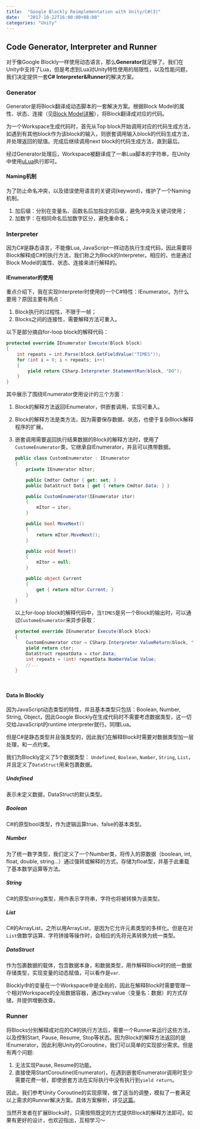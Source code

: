 ```yaml
---
title:  "Google Blockly Reimplementation with Unity/C#(3)"
date:   "2017-10-22T16:00:00+08:00"
categories: "Unity"
---
```


## Code Generator, Interpreter and Runner

对于像Google Blockly一样使用动态语言，那么**Generator**就足够了。我们在Unity中支持了Lua，但是考虑到Lua对Unity特性使用的局限性，以及性能问题，我们决定提供一套**C# Interpreter&Runner**的解决方案。

### Generator

Generator是将Block翻译成动态脚本的一套解决方案。根据Block Model的属性、状态、连接（见[Block Model详解]({%POST_URL%}/2017-10-14-blockly-two)），将Block翻译成对应的代码。

为一个Workspace生成代码时，首先从Top block开始调用对应的代码生成方法，如遇到有其他block作为该block的输入，则嵌套调用输入block的代码生成方法，并处理返回的赋值。完成后继续调用next block的代码生成方法，直到最后。

经过Generator处理后，Workspace被翻译成了一串Lua脚本的字符串，在Unity中使用[uLua](https://github.com/topameng/tolua)执行即可。

#### Naming机制

为了防止命名冲突，以及错误使用语言的关键词(keyword)，维护了一个Naming机制。

1. 加后缀：分别在变量名、函数名后加指定的后缀，避免冲突及关键词使用；
2. 加数字：在相同命名后加数字区分，避免重命名；



### Interpreter

因为C#是静态语言，不能像Lua, JavaScript一样动态执行生成代码，因此需要将Block解释成C#的执行方法，我们称之为Block的Interpreter。相应的，也是通过Block Model的属性、状态、连接来进行解释的。

#### IEnumerator的使用

重点介绍下，我在实现Interpreter时使用的一个C#特性：IEnumerator。为什么要用？原因主要有两点：

1. Block执行的过程性，不限于一帧；
2. Blocks之间的连接性，需要解释方法可重入。


以下是部分摘自for-loop block的解释代码：

```c#
protected override IEnumerator Execute(Block block)
{
    int repeats = int.Parse(block.GetFieldValue("TIMES"));
    for (int i = 0; i < repeats; i++)
    {
        yield return CSharp.Interpreter.StatementRun(block, "DO");
    }
}
```

其中展示了围绕IEnumerator使用设计的三个方面：

1. Block的解释方法返回IEnumerator，供嵌套调用，实现可重入。

2. Block的解释方法是类方法，因为需要保存数据、状态，也便于复杂Block解释程序的扩展。

3. 嵌套调用需要返回执行结果数据的Block的解释方法时，使用了`CustomeEnumerator`类，它继承自IEnumerator，并且可以携带数据。

   ```c#
   public class CustomEnumerator : IEnumerator
   {
       private IEnumerator mItor;

       public Cmdtor Cmdtor { get; set; }
       public DataStruct Data { get { return Cmdtor.Data; } }

       public CustomEnumerator(IEnumerator itor)
       {
           mItor = itor;
       }

       public bool MoveNext()
       {
           return mItor.MoveNext();
       }

       public void Reset()
       {
           mItor = null;
       }

       public object Current
       {
           get { return mItor.Current; }
       }
   }
   ```

   以上for-loop block的解释代码中，当`TIMES`是另一个Block的输出时，可以通过`CustomeEnumerator`来异步获取：

   ```c#
   protected override IEnumerator Execute(Block block)
   {
       CustomEnumerator ctor = CSharp.Interpreter.ValueReturn(block, "TIMES", new DataStruct(0));
       yield return ctor;
       DataStruct repeatData = ctor.Data;
       int repeats = (int) repeatData.NumberValue.Value;
       //...
   }
   ```

   ​

#### Data In Blockly

因为JavaScript动态类型的特性，并且基本类型只包括：Boolean, Number, String, Object，因此Google Blockly在生成代码时不需要考虑数据类型，这一切交给JavaScript的runtime interpreter就行。同理Lua。

但是C#是静态类型并且强类型的，因此我们在解释Block时需要对数据类型加一层处理，和一点约束。

我们为Blockly定义了5个数据类型： `Undefined`,  `Boolean`, `Number`, `String`, `List`，并且定义了`DataStruct`用来包裹数据。

##### Undefined

表示未定义数据，DataStruct的默认类型。

##### Boolean

C#的原型bool类型，作为逻辑运算true、false的基本类型。

##### Number

为了统一数字类型，我们定义了一个Number类，将传入的原数据（boolean, int, float, double, string…）通过强转或解释的方式，存储为float型，并基于此重载了基本数学运算等方法。

##### String

C#的原型string类型，用作表示字符串，字符也将被转换为该类型。

##### List

C#的ArrayList，之所以用ArrayList，是因为它允许元素类型的多样化。但是在对`List`做数学运算、字符拼接等操作时，会相应的先将元素转换为统一类型。

##### DataStruct

作为包裹数据的载体，包含数据本身，和数据类型，用作解释Block时的统一数据存储类型，实现变量的动态赋值，可以看作是`var`.

Blockly中的变量在一个Workspace中是全局的，因此在解释Block时需要管理一个相对Workspace的全局数据容器，通过key:value（变量名：数据）的方式存储，并提供增删改查。

### Runner

将Blocks分别解释成对应的C#的执行方法后，需要一个Runner来运行这些方法，以及控制Start, Pause, Resume, Stop等状态。因为Block的解释方法返回的是IEnumerator，因此利用Unity的Coroutine，我们可以简单的实现部分需求。但是有两个问题:

1. 无法实现Pause, Resume的功能。
2. 直接使用StartCoroutine(IEnumerator)，在遇到嵌套IEnumerator调用时至少需要花费一帧，即使嵌套方法在实际执行中没有执行到`yield return`。

因此，我们参考Unity Coroutine的实现原理，做了适当的调整，模拟了一套满足以上需求的Runner解决方案。具体方案解析，详见[这篇]({%POST_URL%}/2017-10-30-nested-ienumerator)。



当然开发者在扩展Blocks时，只需按照既定的方式提供Block的解释方法即可。如果有更好的设计，也欢迎指出，互相学习～
